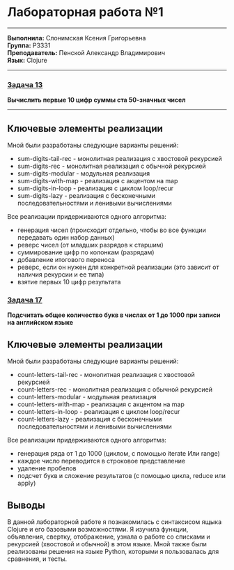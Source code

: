 # Лабораторная работа №1
---
**Выполнила:** Слонимская Ксения  Григорьевна  
**Группа:** Р3331  
**Преподаватель:** Пенской Александр Владимирович  
**Язык:** Clojure

---

### [Задача 13](https://projecteuler.net/problem=13)
**Вычислить первые 10 цифр суммы ста 50-значных чисел**

---

## Ключевые элементы реализации

Мной были разработаны следующие варианты решений:
- sum-digits-tail-rec - монолитная реализация с хвостовой рекурсией
- sum-digits-rec - монолитная реализация с обычной рекурсией
- sum-digits-modular - модульная реализация
- sum-digits-with-map - реализация с акцентом на map
- sum-digits-in-loop - реализация с циклом loop/recur
- sum-digits-lazy - реализация с бесконечными последовательностями и ленивыми вычислениями

Все реализации придерживаются одного алгоритма: 
- генерация чисел (происходит отдельно, чтобы во все функции передавать один набор данных)
- реверс чисел (от младших разрядов к старшим)
- суммирование цифр по колонкам (разрядам)
- добавление итогового переноса
- реверс, если он нужен для конкретной реализации (это зависит от наличия рекурсии и ее типа)
- взятие первых 10 цифр результата


### [Задача 17](https://projecteuler.net/problem=17)  
**Подсчитать общее количество букв в числах от 1 до 1000 при записи на английском языке**

## Ключевые элементы реализации

Мной были разработаны следующие варианты решений:
- count-letters-tail-rec - монолитная реализация с хвостовой рекурсией
- count-letters-rec - монолитная реализация с обычной рекурсией
- count-letters-modular - модульная реализация
- count-letters-with-map - реализация с акцентом на map
- count-letters-in-loop - реализация с циклом loop/recur
- count-letters-lazy - реализация с бесконечными последовательностями и ленивыми вычислениями

Все реализации придерживаются одного алгоритма: 
- генерация ряда от 1 до 1000 (циклом, с помощью iterate Или range)
- каждое число переводится в строковое представление
- удаление пробелов
- подсчет букв и сложение результатов (с помощью цикла, reduce или apply)

## Выводы

В данной лабораторной работе я познакомилась с синтаксисом ящыка Clojure и его базовыми возможностями. Я изучила функции, объявления, свертку, отображение, узнала о работе со списками и рекурсией (хвостовой и обычной) в этом языке. 
Мной также были реализованы решения на языке Python, которыми я пользовалась для сравнения, и тесты.
